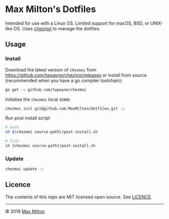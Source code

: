 # Max Milton's Dotfiles

Intended for use with a Linux OS. Limited support for macOS, BSD, or UNIX-like OS. Uses [chezmoi](https://github.com/twpayne/chezmoi) to manage the dotfiles.

## Usage

### Install

Download the latest version of `chezmoi` from <https://github.com/twpayne/chezmoi/releases> or install from source (recommended when you have a go compiler toolchain):

```sh
go get -u github.com/twpayne/chezmoi
```

Initialise the `chezmoi` local state:

```sh
chezmoi init git@github.com:MaxMilton/dotfiles.git -v
```

Run post install script

```sh
# bash
sh $(chezmoi source-path)/post-install.sh

# fish
sh (chezmoi source-path)/post-install.sh
```

### Update

```sh
chezmoi update -v
```

## Licence

The contents of this repo are MIT licensed open source. See [LICENCE](https://github.com/MaxMilton/dotfiles/blob/master/LICENCE).

-----

© 2019 [Max Milton](https://maxmilton.com)
